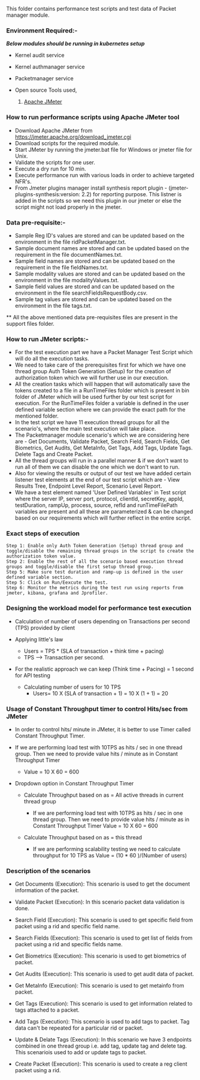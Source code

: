 This folder contains performance test scripts and test data of Packet manager module.

### Environment Required:-
***Below modules should be running in kubernetes setup***

* Kernel audit service
* Kernel authmanager service
* Packetmanager service

* Open source Tools used,
    1. [Apache JMeter](https://jmeter.apache.org/)

### How to run performance scripts using Apache JMeter tool
* Download Apache JMeter from https://jmeter.apache.org/download_jmeter.cgi
* Download scripts for the required module.
* Start JMeter by running the jmeter.bat file for Windows or jmeter file for Unix. 
* Validate the scripts for one user.
* Execute a dry run for 10 min.
* Execute performance run with various loads in order to achieve targeted NFR's. 
* From Jmeter plugins manager install synthesis report plugin - (jmeter-plugins-synthesis:version: 2.2) for reporting purpose. This listner  is added in the scripts so we need this plugin in our jmeter or else the script might not load properly in the jmeter.

### Data pre-requisite:-
* Sample Reg ID's values are stored and can be updated based on the environment in the file ridPacketManager.txt.
* Sample document names are stored and can be updated based on the requirement in the file documentNames.txt.
* Sample field names are stored and can be updated based on the requirement in the file fieldNames.txt.
* Sample modality values are stored and can be updated based on the environment in the file modalityValues.txt.
* Sample field values are stored and can be updated based on the environment in the file searchFieldsRequestBody.csv.
* Sample tag values are stored and can be updated based on the environment in the file tags.txt.

** All the above mentioned data pre-requisites files are present in the support files folder.

### How to run JMeter scripts:-

* For the test execution part we have a Packet Manager Test Script which will do all the execution tasks.
* We need to take care of the prerequisites first for which we have one thread group Auth Token Generation (Setup) for the creation of authorization token which we will further use in our execution. 
* All the creation tasks which will happen that will automatically save the tokens created to a file in a RunTimeFiles folder which is present in bin folder of JMeter which will be used further by our test script for execution. For the RunTimeFiles folder a variable is defined in the user defined variable section where we can provide the exact path for the mentioned folder.
* In the test script we have 11 execution thread groups for all the scenario's, where the main test execution will take place.
* The Packetmanager module scenario's which we are considering here are - Get Documents, Validate Packet, Search Field, Search Fields, Get Biometrics, Get Audits, Get MetaInfo, Get Tags, Add Tags, Update Tags. Delete Tags and Create Packet.
* All the thread groups will run in a parallel manner & if we don't want to run all of them we can disable the one which we don't want to run.
* Also for viewing the results or output of our test we have added certain listener test elements at the end of our test script which are - View Results Tree, Endpoint Level Report, Scenario Level Report.
* We have a test element named 'User Defined Variables' in Test script where the server IP, server port, protocol, clientId, secretKey, appId, testDuration, rampUp, process, source, refId and runTimeFilePath variables are present and all these are parameterized & can be changed based on our requirements which will further reflect in the entire script.


### Exact steps of execution

	Step 1: Enable only Auth Token Generation (Setup) thread group and toggle/disable the remaining thread groups in the script to create the authorization token value.
	Step 2: Enable the rest of all the scenario based execution thread groups and toggle/disable the first setup thread group.
	Step 5: Make sure test duration and ramp-up is defined in the user defined variable section.
	Step 5: Click on Run/Eexcute the test.
	Step 6: Monitor the metrics during the test run using reports from jmeter, kibana, grafana and Jprofiler.

### Designing the workload model for performance test execution

* Calculation of number of users depending on Transactions per second (TPS) provided by client

* Applying little's law
	* Users = TPS * (SLA of transaction + think time + pacing)
	* TPS --> Transaction per second.

* For the realistic approach we can keep (Think time + Pacing) = 1 second for API testing
	* Calculating number of users for 10 TPS
		* Users= 10 X (SLA of transaction + 1)
		       = 10 X (1 + 1)
			   = 20


			   
### Usage of Constant Throughput timer to control Hits/sec from JMeter

* In order to control hits/ minute in JMeter, it is better to use Timer called Constant Throughput Timer.

* If we are performing load test with 10TPS as hits / sec in one thread group. Then we need to provide value hits / minute as in Constant Throughput Timer
	* Value = 10 X 60
			= 600

* Dropdown option in Constant Throughput Timer
	* Calculate Throughput based on as = All active threads in current thread group
		* If we are performing load test with 10TPS as hits / sec in one thread group. Then we need to provide value hits / minute as in Constant Throughput Timer
	 			Value = 10 X 60
					  = 600
		  
	* Calculate Throughput based on as = this thread
		* If we are performing scalability testing we need to calculate throughput for 10 TPS as 
          Value = (10 * 60 )/(Number of users)
		  
		  
### Description of the scenarios 

* Get Documents (Execution): This scenario is used to get the document information of the packet.

* Validate Packet (Execution): In this scenario packet data validation is done.

* Search Field (Execution): This scenario is used to get specific field from packet using a rid and specific field name.

* Search Fields (Execution): This scenario is used to get list of fields from packet using a rid and specific fields name. 

* Get Biometrics (Execution): This scenario is used to get biometrics of packet. 

* Get Audits (Execution): This scenario is used to get audit data of packet.

* Get MetaInfo (Execution): This scenario is used to get metainfo from packet. 

* Get Tags (Execution): This scenario is used to get information related to tags attached to a packet.

* Add Tags (Execution): This scenario is used to add tags to packet. Tag data can't be repeated for a particular rid or packet.

* Update & Delate Tags (Execution): In this scenario we have 3 endpoints combined in one thread group i.e. add tag, update tag and delete tag. This scenariois used to add or update tags to packet. 

* Create Packet (Execution): This scenario is used to create a reg client packet using a rid.
